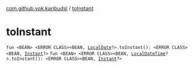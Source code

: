 [com.github.vok.karibudsl](index.md) / [toInstant](.)

# toInstant

`fun <BEAN> <ERROR CLASS><BEAN, `[`LocalDate`](http://docs.oracle.com/javase/6/docs/api/java/time/LocalDate.html)`?>.toInstant(): <ERROR CLASS><BEAN, `[`Instant`](http://docs.oracle.com/javase/6/docs/api/java/time/Instant.html)`?>`
`fun <BEAN> <ERROR CLASS><BEAN, `[`LocalDateTime`](http://docs.oracle.com/javase/6/docs/api/java/time/LocalDateTime.html)`?>.toInstant(): <ERROR CLASS><BEAN, `[`Instant`](http://docs.oracle.com/javase/6/docs/api/java/time/Instant.html)`?>`